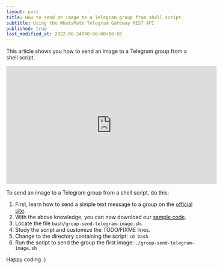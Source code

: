 ```yaml
---
layout: post
title: How to send an image to a Telegram group from shell script
subtitle: Using the WhatsMate Telegram Gateway REST API
published: true
last_modified_at: 2022-06-24T00:00:00+08:00
---
```


This article shows you how to send an image to a Telegram group from a shell script.

<iframe width="560" height="315" src="https://www.youtube.com/embed/DrbTjX0gRxg?rel=0&cc_load_policy=1" frameborder="0" allowfullscreen></iframe>

To send an image to a Telegram group from a shell script, do this:

1. First, learn how to send a simple text message to a group on the [official site](https://www.whatsmate.net/telegram-group-message-api.html). 
2. With the above knowledge, you can now download our [sample code](https://github.com/whatsmate/telegram-demos/archive/master.zip).
3. Locate the file `bash/group-send-telegram-image.sh`.  <script src="https://gist.github.com/whatsmate/3fc460e91df90ea1296b5e51d09a066e.js"></script>
4. Study the script and customize the TODO/FIXME lines.
5. Change to the directory containing the script: `cd bash`
6. Run the script to send the group the first image: `./group-send-telegram-image.sh`


Happy coding :) 


<br>
<script async src="//pagead2.googlesyndication.com/pagead/js/adsbygoogle.js"></script>
<ins class="adsbygoogle"
     style="display:inline-block;width:728px;height:90px"
     data-ad-client="ca-pub-7383487179928477"
     data-ad-slot="6959057004"></ins>
<script>
(adsbygoogle = window.adsbygoogle || []).push({});
</script>
<br>

